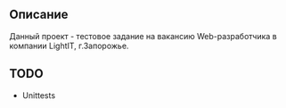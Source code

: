 ## Описание

Данный проект - тестовое задание на вакансию Web-разработчика в компании LightIT, г.Запорожье.

## TODO

+ Unittests